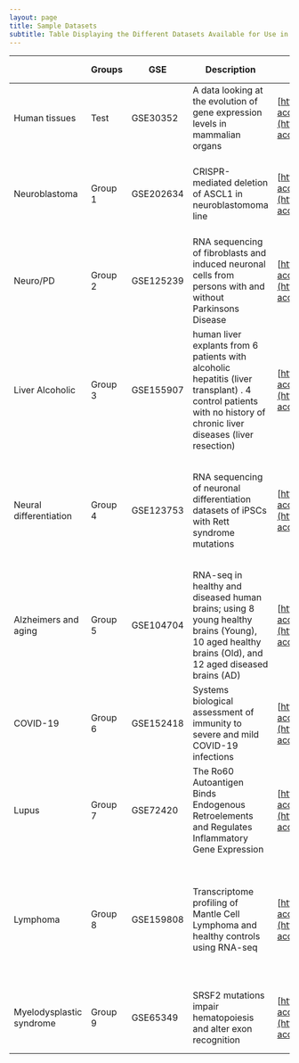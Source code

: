 ```yaml
---
layout: page
title: Sample Datasets
subtitle: Table Displaying the Different Datasets Available for Use in the Practical
---
```






|                          | Groups  | GSE       | Description                                                                                                                                                       | Website GSE                                                                                                                  | Paper                                                                                                                                                     | Paper Website                                                                                                                              | Control Sample | Test Sample                | SraRunTable                                                                                                                                 | SRRAccList                                                                                                                                  | Additional Info                                                                                                             |
| ------------------------ | ------- | --------- | ----------------------------------------------------------------------------------------------------------------------------------------------------------------- | ---------------------------------------------------------------------------------------------------------------------------- | --------------------------------------------------------------------------------------------------------------------------------------------------------- | ------------------------------------------------------------------------------------------------------------------------------------------ | -------------- | -------------------------- | ------------------------------------------------------------------------------------------------------------------------------------------- | ------------------------------------------------------------------------------------------------------------------------------------------- | --------------------------------------------------------------------------------------------------------------------------- |
| Human tissues            | Test    | GSE30352  | A data looking at the evolution of gene expression levels in mammalian organs                                                                                     | [https://www.ncbi.nlm.nih.gov/geo/query/acc.cgi?acc=GSE30352](https://www.ncbi.nlm.nih.gov/geo/query/acc.cgi?acc=GSE30352)   | The evolution of gene expression levels in mammalian organs                                                                                               | [https://www.nature.com/articles/nature10532](https://www.nature.com/articles/nature10532)                                                 | Cerebellum     | Heart                      |  <a href="https://raw.githubusercontent.com/theheking/babs-rna-seq-2024/gh-pages/metadatafiles/SraRunTable_GSE30352.txt">Download File</a>  | <a href="https://raw.githubusercontent.com/theheking/babs-rna-seq-2024/gh-pages/metadatafiles/SRR_Acc_List_GSE30352.txt">Download File</a>  |                                                                                                                             |
| Neuroblastoma            | Group 1 | GSE202634 | CRISPR-mediated deletion of ASCL1 in neuroblastomoma line                                                                                                         | [https://www.ncbi.nlm.nih.gov/geo/query/acc.cgi?acc=GSE202634](https://www.ncbi.nlm.nih.gov/geo/query/acc.cgi?acc=GSE202634) | The proneural transcription factor ASCL1 regulates cell proliferation and primes for differentiation in neuroblastoma                                     | [https://www.frontiersin.org/articles/10.3389/fcell.2022.942579/full](https://www.frontiersin.org/articles/10.3389/fcell.2022.942579/full) | Parental       | ASCL1 KO                   |  <a href="https://raw.githubusercontent.com/theheking/babs-rna-seq-2024/gh-pages/metadatafiles/SraRunTable_GSE202634.txt">Download File</a> | <a href="https://raw.githubusercontent.com/theheking/babs-rna-seq-2024/gh-pages/metadatafiles/SRR_Acc_List_GSE202634.txt">Download File</a> | Compare transcriptiton factor ASCL1 within neuroblastoma                                                                    |
| Neuro/PD                 | Group 2 | GSE125239 | RNA sequencing of fibroblasts and induced neuronal cells from persons with and without Parkinsons Disease                                                         | [https://www.ncbi.nlm.nih.gov/geo/query/acc.cgi?acc=GSE125239](https://www.ncbi.nlm.nih.gov/geo/query/acc.cgi?acc=GSE125239) | Autophagy impairments in directly reprogrammed neurons in patients with idiopathic Parkinson’s disease                                                    | [https://pubmed.ncbi.nlm.nih.gov/36150382/](https://pubmed.ncbi.nlm.nih.gov/36150382/)                                                     | Control        | Parkinson's Disease        |  <a href="https://raw.githubusercontent.com/theheking/babs-rna-seq-2024/gh-pages/metadatafiles/SraRunTable_GSE125239.txt">Download File</a> | <a href="https://raw.githubusercontent.com/theheking/babs-rna-seq-2024/gh-pages/metadatafiles/SRR_Acc_List_GSE125239.txt">Download File</a> | Comparison of induced Neurons of patients with parkinson's disease                                                          |
| Liver Alcoholic          | Group 3 | GSE155907 | human liver explants from 6 patients with alcoholic hepatitis (liver transplant) . 4 control patients with no history of chronic liver diseases (liver resection) | [https://www.ncbi.nlm.nih.gov/geo/query/acc.cgi?acc=GSE155907](https://www.ncbi.nlm.nih.gov/geo/query/acc.cgi?acc=GSE155907) | Super enhancer regulation of cytokine-induced chemokine production in alcoholic hepatitis                                                                 | [https://www.nature.com/articles/s41467-021-24843-w](https://www.nature.com/articles/s41467-021-24843-w)                                   | Control        | Alcoholic Hepatitis        |  <a href="https://raw.githubusercontent.com/theheking/babs-rna-seq-2024/gh-pages/metadatafiles/SraRunTable_GSE155907.txt">Download File</a> | <a href="https://raw.githubusercontent.com/theheking/babs-rna-seq-2024/gh-pages/metadatafiles/SRR_Acc_List_GSE155907.txt">Download File</a> |                                                                                                                             |
| Neural differentiation   | Group 4 | GSE123753 | RNA sequencing of neuronal differentiation datasets of iPSCs with Rett syndrome mutations                                                                         | [https://www.ncbi.nlm.nih.gov/geo/query/acc.cgi?acc=GSE123753](https://www.ncbi.nlm.nih.gov/geo/query/acc.cgi?acc=GSE123753) | Shifts in Ribosome Engagement Impact Key Gene Sets in Neurodevelopment and Ubiquitination in Rett Syndrome                                                | [https://www.cell.com/cell-reports/fulltext/S2211-1247(20)30288-6](https://www.cell.com/cell-reports/fulltext/S2211-1247(20)30288-6)       | Wild type      | MECP2 exons 3-4 deletion   |  <a href="https://raw.githubusercontent.com/theheking/babs-rna-seq-2024/gh-pages/metadatafiles/SraRunTable_GSE123753.txt">Download File</a> |  <a href="https://raw.githubusercontent.com/theheking/babs-rna-seq-2024/gh-pages/metadatafiles/SraRunTable_GSE123753.txt">Download File</a> | Comparison of WT and a deletion of MECP2 within iPS cells to understand the changes of ribosome engagement in Rett Syndrome |
| Alzheimers and aging     | Group 5 | GSE104704 | RNA-seq in healthy and diseased human brains; using 8 young healthy brains (Young), 10 aged healthy brains (Old), and 12 aged diseased brains (AD)                | [https://www.ncbi.nlm.nih.gov/geo/query/acc.cgi?acc=GSE104704](https://www.ncbi.nlm.nih.gov/geo/query/acc.cgi?acc=GSE104704) | Dysregulation of the epigenetic landscape of normal aging in Alzheimer’s disease                                                                          | [https://www.nature.com/articles/s41593-018-0101-9](https://www.nature.com/articles/s41593-018-0101-9)                                     | Old            | Aged, diseased             |  <a href="https://raw.githubusercontent.com/theheking/babs-rna-seq-2024/gh-pages/metadatafiles/SraRunTable_GSE104704.txt">Download File</a> |  <a href="https://raw.githubusercontent.com/theheking/babs-rna-seq-2024/gh-pages/metadatafiles/SraRunTable_GSE104704.txt">Download File</a> | Comparison of Old against Old, Parkinson's disease patients                                                                 |
| COVID-19                 | Group 6 | GSE152418 | Systems biological assessment of immunity to severe and mild COVID-19 infections                                                                                  | [https://www.ncbi.nlm.nih.gov/geo/query/acc.cgi?acc=GSE152418](https://www.ncbi.nlm.nih.gov/geo/query/acc.cgi?acc=GSE152418) | Systems biological assessment of immunity to mild versus severe COVID-19 infection in humans                                                              | https://www.science.org/doi/full/10.1126/science.abc6261?rfr_dat=cr_pub++0pubmed&url_ver=Z39.88-2003&rfr_id=ori%3Arid%3Acrossref.org       | COVID Moderate |  COVID Severe              |  <a href="https://raw.githubusercontent.com/theheking/babs-rna-seq-2024/gh-pages/metadatafiles/SraRunTable_GSE152418.txt">Download File</a> | <a href="https://raw.githubusercontent.com/theheking/babs-rna-seq-2024/gh-pages/metadatafiles/SRR_Acc_List_GSE152418.txt">Download File</a> | Comparison between COVID Severe and Moderate PBMCs                                                                          |
| Lupus                    | Group 7 | GSE72420  | The Ro60 Autoantigen Binds Endogenous Retroelements and Regulates Inflammatory Gene Expression                                                                    | [https://www.ncbi.nlm.nih.gov/geo/query/acc.cgi?acc=GSE72420](https://www.ncbi.nlm.nih.gov/geo/query/acc.cgi?acc=GSE72420)   | The Ro60 autoantigen binds endogenous retroelements and regulates inflammatory gene expression                                                            | https://www.science.org/doi/10.1126/science.aac7442?url_ver=Z39.88-2003&rfr_id=ori:rid:crossref.org&rfr_dat=cr_pub%20%200pubmed            | Untreated      | IFNa                       |  <a href="https://raw.githubusercontent.com/theheking/babs-rna-seq-2024/gh-pages/metadatafiles/SraRunTable_GSE72420.txt">Download File</a>  | <a href="https://raw.githubusercontent.com/theheking/babs-rna-seq-2024/gh-pages/metadatafiles/SRR_Acc_List_GSE72420.txt">Download File</a>  | Comparison of healthy donor PBMCs with or without interferon-alpha stimulation                                              |
| Lymphoma                 | Group 8 | GSE159808 | Transcriptome profiling of Mantle Cell Lymphoma and healthy controls using RNA-seq                                                                                | [https://www.ncbi.nlm.nih.gov/geo/query/acc.cgi?acc=GSE159808](https://www.ncbi.nlm.nih.gov/geo/query/acc.cgi?acc=GSE159808) | Expression patterns and prognostic potential of circular RNAs in mantle cell lymphoma: a study of younger patients from the MCL2 and MCL3 clinical trials | https://www.nature.com/articles/s41375-021-01311-4                                                                                         | Healthy        | Mantle Cell Lymphoma (MCL) |  <a href="https://raw.githubusercontent.com/theheking/babs-rna-seq-2024/gh-pages/metadatafiles/SraRunTable_GSE159808.txt">Download File</a> | <a href="https://raw.githubusercontent.com/theheking/babs-rna-seq-2024/gh-pages/metadatafiles/SRR_Acc_List_GSE159808.txt">Download File</a> | Comparison of Lymph Node Specimens in MCL patients                                                                          |
| Myelodysplastic syndrome | Group 9 | GSE65349  | SRSF2 mutations impair hematopoiesis and alter exon recognition                                                                                                   | [https://www.ncbi.nlm.nih.gov/geo/query/acc.cgi?acc=GSE65349](https://www.ncbi.nlm.nih.gov/geo/query/acc.cgi?acc=GSE65349)   | mutants and knockdown of SRSF2 in TF-1 cells generated by deep sequencing.                                                                                | https://www.cell.com/cancer-cell/fulltext/S1535-6108(15)00139-7                                                                            | Control        | SRSF2_KD                   |  <a href="https://raw.githubusercontent.com/theheking/babs-rna-seq-2024/gh-pages/metadatafiles/SraRunTable_GSE65349.txt">Download File</a>  | <a href="https://raw.githubusercontent.com/theheking/babs-rna-seq-2024/gh-pages/metadatafiles/SRR_Acc_List_GSE65349.txt">Download File</a>  | Cell line (K562 cells) expressing WT SRSF2 and KD of SRSF2                                                                  |
